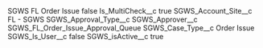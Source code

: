 <?xml version="1.0" encoding="UTF-8"?>
<CustomMetadata xmlns="http://soap.sforce.com/2006/04/metadata" xmlns:xsi="http://www.w3.org/2001/XMLSchema-instance" xmlns:xsd="http://www.w3.org/2001/XMLSchema">
    <label>SGWS FL Order Issue</label>
    <protected>false</protected>
    <values>
        <field>Is_MultiCheck__c</field>
        <value xsi:type="xsd:boolean">true</value>
    </values>
    <values>
        <field>SGWS_Account_Site__c</field>
        <value xsi:type="xsd:string">FL - SGWS</value>
    </values>
    <values>
        <field>SGWS_Approval_Type__c</field>
        <value xsi:nil="true"/>
    </values>
    <values>
        <field>SGWS_Approver__c</field>
        <value xsi:type="xsd:string">SGWS_FL_Order_Issue_Approval_Queue</value>
    </values>
    <values>
        <field>SGWS_Case_Type__c</field>
        <value xsi:type="xsd:string">Order Issue</value>
    </values>
    <values>
        <field>SGWS_Is_User__c</field>
        <value xsi:type="xsd:boolean">false</value>
    </values>
    <values>
        <field>SGWS_isActive__c</field>
        <value xsi:type="xsd:boolean">true</value>
    </values>
</CustomMetadata>
